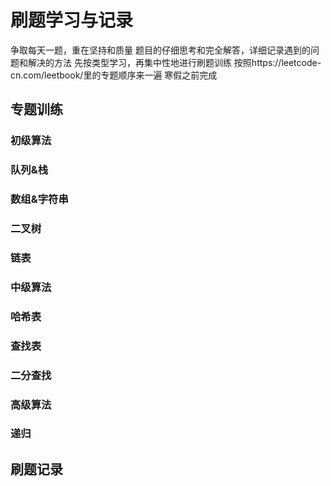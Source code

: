 
# 刷题学习与记录
争取每天一题，重在坚持和质量
题目的仔细思考和完全解答，详细记录遇到的问题和解决的方法
先按类型学习，再集中性地进行刷题训练
按照https://leetcode-cn.com/leetbook/里的专题顺序来一遍
寒假之前完成
## 专题训练
### 初级算法
### 队列&栈
### 数组&字符串
### 二叉树
### 链表
### 中级算法
### 哈希表
### 查找表
### 二分查找
### 高级算法
### 递归
## 刷题记录

